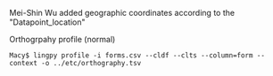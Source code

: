 Mei-Shin Wu added geographic coordinates according to the "Datapoint_location"

Orthogrpahy profile (normal)

```
Macy$ lingpy profile -i forms.csv --cldf --clts --column=form --context -o ../etc/orthography.tsv

```
 
